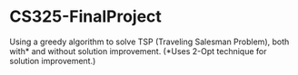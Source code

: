 # CS325-FinalProject

Using a greedy algorithm to solve TSP (Traveling Salesman Problem), both with* and without solution improvement.
(*Uses 2-Opt technique for solution improvement.)
